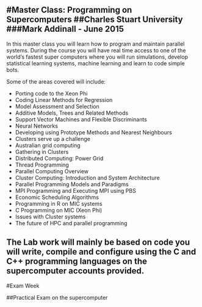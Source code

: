 #Master Class: Programming on Supercomputers
##Charles Stuart University
###Mark Addinall -  June 2015
----
In this  master class you will learn how to program and maintain parallel systems. 
During the course you will have real time access to one of the world’s 
fastest super computers where you will run simulations, develop statistical 
learning systems, machine learning and learn to code simple bots.

Some of the areas covered will include:

- Porting code to the Xeon Phi
- Coding Linear Methods for Regression
- Model Assessment and Selection
- Additive Models, Trees and Related Methods
- Support Vector Machines and Flexible Discriminants
- Neural Networks
- Developing using Prototype Methods and Nearest Neighbours
- Clusters serve up a challenge
- Australian grid computing
- Gathering in Clusters
- Distributed Computing: Power Grid
- Thread Programming
- Parallel Computing Overview
- Cluster Computing: Introduction and System Architecture
- Parallel Programming Models and Paradigms
- MPI Programming  and Executing MPI using PBS
- Economic Scheduling Algorithms
- Programming in R on MIC systems
- C Programming on MIC (Xeon Phi)
- Issues with Cluster systems
- The future of HPC and parallel programming

The Lab work will mainly be based on code you will write, compile and configure using the C and C++ programming languages on the supercomputer accounts provided.
----

#Exam Week

##Practical Exam on the supercomputer
